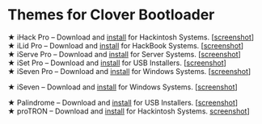 # Themes for Clover Bootloader
★ iHack Pro – Download and <a href="/Clover_Install.md">install</a> for Hackintosh Systems. [<a href="https://www.gixxerpc.com/theme/ihack-pro/#github" target="_blank">screenshot</a>]<br>
★ iLid Pro – Download and <a href="/Clover_Install.md">install</a> for HackBook Systems. [<a href="https://www.gixxerpc.com/theme/ilid-pro/#github" target="_blank">screenshot</a>]<br>
★ iServe Pro – Download and <a href="/Clover_Install.md">install</a> for Server Systems. [<a href="https://www.gixxerpc.com/theme/iserve-pro/#github" target="_blank">screenshot</a>]<br>
★ iSet Pro – Download and <a href="/Clover_Install.md">install</a> for USB Installers. [<a href="https://www.gixxerpc.com/theme/iset-pro/#github" target="_blank">screenshot</a>]<br>
★ iSeven Pro – Download and <a href="/Clover_Install.md">install</a> for Windows Systems. [<a href="https://www.gixxerpc.com/theme/iseven-pro/#github" target="_blank">screenshot</a>]<br>

★ iSeven – Download and <a href="/Clover_Install.md">install</a> for Windows Systems. [<a href="https://www.gixxerpc.com/theme/iseven/#github" target="_blank">screenshot</a>]<br>

★ Palindrome – Download and <a href="/Clover_Install.md">install</a> for USB Installers. [<a href="https://www.gixxerpc.com/theme/palindrome/#github" target="_blank">screenshot</a>]<br>
★ proTRON – Download and <a href="/Clover_Install.md">install</a> for Hackintosh Systems. <a href="https://www.gixxerpc.com/theme/tron/#github" target="_blank">screenshot</a>]<br>
